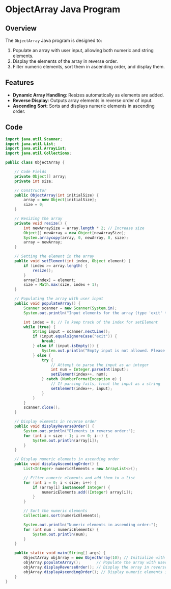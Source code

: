 # ObjectArray Java Program

## Overview

The `ObjectArray` Java program is designed to:
1. Populate an array with user input, allowing both numeric and string elements.
2. Display the elements of the array in reverse order.
3. Filter numeric elements, sort them in ascending order, and display them.

## Features

- **Dynamic Array Handling**: Resizes automatically as elements are added.
- **Reverse Display**: Outputs array elements in reverse order of input.
- **Ascending Sort**: Sorts and displays numeric elements in ascending order.

## Code

```java
import java.util.Scanner;
import java.util.List;
import java.util.ArrayList;
import java.util.Collections;

public class ObjectArray {

    // Code Fields
    private Object[] array;
    private int size;

    // Constructor
    public ObjectArray(int initialSize) {
        array = new Object[initialSize];
        size = 0;
    }

    // Resizing the array
    private void resize() {
        int newArraySize = array.length * 2; // Increase size
        Object[] newArray = new Object[newArraySize];
        System.arraycopy(array, 0, newArray, 0, size);
        array = newArray;
    }

    // Setting the element in the array
    public void setElement(int index, Object element) {
        if (index >= array.length) {
            resize();
        }
        array[index] = element;
        size = Math.max(size, index + 1);
    }

    // Populating the array with user input
    public void populateArray() {
        Scanner scanner = new Scanner(System.in);
        System.out.println("Input elements for the array (type 'exit' to quit):");

        int index = 0; // To keep track of the index for setElement
        while (true) {
            String input = scanner.nextLine();
            if (input.equalsIgnoreCase("exit")) {
                break;
            } else if (input.isEmpty()) {
                System.out.println("Empty input is not allowed. Please enter a valid element.");
            } else {
                try {
                    // Attempt to parse the input as an integer
                    int num = Integer.parseInt(input);
                    setElement(index++, num);
                } catch (NumberFormatException e) {
                    // If parsing fails, treat the input as a string
                    setElement(index++, input);
                }
            }
        }
        scanner.close();
    }

    // Display elements in reverse order
    public void displayReverseOrder() {
        System.out.println("Elements in reverse order:");
        for (int i = size - 1; i >= 0; i--) {
            System.out.println(array[i]);
        }
    }

    // Display numeric elements in ascending order
    public void displayAscendingOrder() {
        List<Integer> numericElements = new ArrayList<>();

        // Filter numeric elements and add them to a list
        for (int i = 0; i < size; i++) {
            if (array[i] instanceof Integer) {
                numericElements.add((Integer) array[i]);
            }
        }

        // Sort the numeric elements
        Collections.sort(numericElements);

        System.out.println("Numeric elements in ascending order:");
        for (int num : numericElements) {
            System.out.println(num);
        }
    }

    public static void main(String[] args) {
        ObjectArray objArray = new ObjectArray(10); // Initialize with an initial size
        objArray.populateArray();       // Populate the array with user input
        objArray.displayReverseOrder(); // Display the array in reverse order
        objArray.displayAscendingOrder(); // Display numeric elements in ascending order
    }
}

